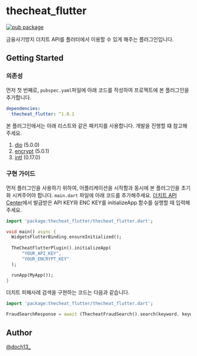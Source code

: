 # thecheat_flutter
[![pub package](https://img.shields.io/pub/v/thecheat_flutter.svg)](https://pub.dev/packages/thecheat_flutter)

금융사기방지 더치트 API를 플러터에서 이용할 수 있게 해주는 플러그인입니다.

## Getting Started

### 의존성

먼저 첫 번째로, `pubspec.yaml`파일에 아래 코드를 작성하여 프로젝트에 본 플러그인을 추가합니다.
```yaml
dependencies:
  thecheat_flutter: ^1.0.1
```

본 플러그인에서는 아래 리스트와 같은 패키지를 사용합니다. 개발을 진행할 떄 참고해주세요.
1. [dio](https://pub.dev/packages/dio) (5.0.0)
1. [encrypt](https://pub.dev/packages/encrypt) (5.0.1)
1. [intl](https://pub.dev/packages/intl) (0.17.0)


### 구현 가이드

먼저 플러그인을 사용하기 위하여, 어플리케이션을 시작함과 동시에 본 플러그인을 초기화 시켜주어야 합니다.
`main.dart` 파일에 아래 코드를 추가해주세요. [더치트 API Center](https://apicenter.thecheat.co.kr/)에서 발급받은 API KEY와 ENC KEY를 initializeApp 함수를 실행할 때 입력해주세요.
```dart
import 'package:thecheat_flutter/thecheat_flutter.dart';

void main() async {
  WidgetsFlutterBinding.ensureInitialized();
  
  TheCheatFlutterPlugin().initializeApp(
      "YOUR_API_KEY",
      "YOUR_ENCRYPT_KEY"
  );

  runApp(MyApp());
}
```

더치트 피해사례 검색을 구현하는 코드는 다음과 같습니다.
```dart
import 'package:thecheat_flutter/thecheat_flutter.dart';

FraudSearchResponse = await (ThecheatFraudSearch().search(keyword, keywordType))
```


## Author

[@doch13_](https://github.com/doch2)
